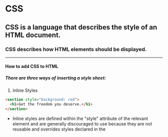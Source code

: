 # CSS

## CSS is a language that describes the style of an HTML document.

### CSS describes how HTML elements should be displayed.

---

#### How to add CSS to HTML

##### There are three ways of inserting a style sheet:

1. Inline Styles

```html
<section style="background: red">
  <h1>Get the freedom you deserve.</h1>
</section>
```

- Inline styles are defined within the "style" attribute of the relevant element and are generally discouraged to use because they are not reusable and overrides styles declared in the <style> tag and external style sheets. They are written as a property followed by a colon and a value.

